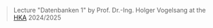 > Lecture "Datenbanken 1" by Prof. Dr.-Ing. Holger Vogelsang at the [HKA](https://h-ka.de/) 2024/2025